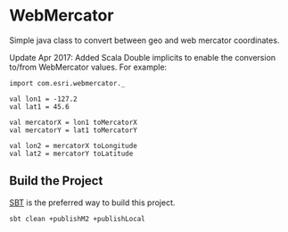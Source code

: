 # WebMercator

Simple java class to convert between geo and web mercator coordinates.

Update Apr 2017: Added Scala Double implicits to enable the conversion to/from WebMercator values. For example:

```
import com.esri.webmercator._

val lon1 = -127.2
val lat1 = 45.6

val mercatorX = lon1 toMercatorX
val mercatorY = lat1 toMercatorY

val lon2 = mercatorX toLongitude
val lat2 = mercatorY toLatitude
```

## Build the Project

[SBT](http://www.scala-sbt.org/) is the preferred way to build this project.

```
sbt clean +publishM2 +publishLocal
```
